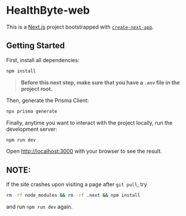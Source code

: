 # HealthByte-web
This is a [Next.js](https://nextjs.org) project bootstrapped with [`create-next-app`](https://github.com/vercel/next.js/tree/canary/packages/create-next-app).

## Getting Started

First, install all dependencies:
```bash
npm install
```

> **Before this next step, make sure that you have a `.env` file in the project root.**
> 
Then, generate the Prisma Client:
```bash
npx prisma generate
```

Finally, anytime you want to interact with the project locally, run the development server:
```bash
npm run dev
```

Open [http://localhost:3000](http://localhost:3000) with your browser to see the result.

## NOTE:
If the site crashes upon visiting a page after ```git pull```, try
```bash
rm -rf node_modules && rm -rf .next && npm install
```
and run ```npm run dev``` again.

